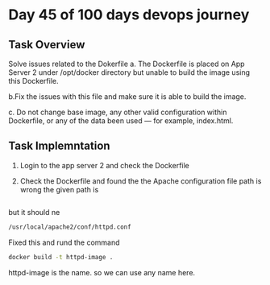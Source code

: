 # Day 45 of 100 days devops journey

## Task Overview
Solve issues related to the Dokerfile
a. The Dockerfile is placed on App Server 2 under /opt/docker directory but unable to build the image using this Dockerfile.

b.Fix the issues with this file and make sure it is able to build the image.

c. Do not change base image, any other valid configuration within Dockerfile, or any of the data been used — for example, index.html.

## Task Implemntation
1. Login to the app server 2 and check the Dockerfile

2. Check the Dockerfile and found the the Apache configuration file path is wrong
the given path is 
``` /usr/local/apache2/conf.d/httpd.conf
```
but it should ne 
```bash 
/usr/local/apache2/conf/httpd.conf

```
Fixed this and rund the command 
```bash 
docker build -t httpd-image .
```
httpd-image is the name. so we can use any name here.
